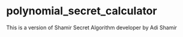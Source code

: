 # polynomial_secret_calculator
This is a version of Shamir Secret Algorithm developer by Adi Shamir

